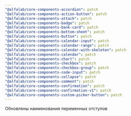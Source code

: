 ```yaml
---
"@alfalab/core-components-accordion": patch
"@alfalab/core-components-action-button": patch
"@alfalab/core-components-attach": patch
"@alfalab/core-components-badge": patch
"@alfalab/core-components-bank-card": patch
"@alfalab/core-components-bottom-sheet": patch
"@alfalab/core-components-button": patch
"@alfalab/core-components-calendar-input": patch
"@alfalab/core-components-calendar-range": patch
"@alfalab/core-components-calendar-with-skeleton": patch
"@alfalab/core-components-calendar": patch
"@alfalab/core-components-chart": patch
"@alfalab/core-components-checkbox": patch
"@alfalab/core-components-checkbox-group": patch
"@alfalab/core-components-code-input": patch
"@alfalab/core-components-collapse": patch
"@alfalab/core-components-comment": patch
"@alfalab/core-components-confirmation": patch
"@alfalab/core-components-confirmation-v1": patch
"@alfalab/core-components-custom-picker-button": patch
---
```


Обновлены наименования переменных отступов
